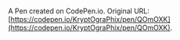 # 

A Pen created on CodePen.io. Original URL: [https://codepen.io/KryptOgraPhix/pen/QOmOXK](https://codepen.io/KryptOgraPhix/pen/QOmOXK).

